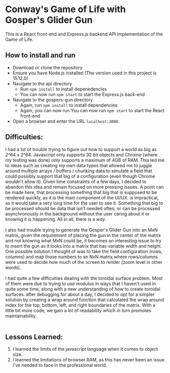# Conway's Game of Life with Gosper's Glider Gun
This is a React front-end and Express.js backend API implementation of the Game of Life.
## How to install and run
* Download or clone the repository
* Ensure you have Node.js installed (The version used in this project is 15.12.0)
* Navigate to the api directory
    * Run `npm install` to install depenedencies
    * You can now run `npm start` to start the Express.js back-end
* Navigate to the gospers-gun directory
    * Again, run `npm install` to install dependencies
    * Again, you can now run You can now run `npm start` to start the React front-end
* Open a browser and enter the URL `localhost:3000`.
## Difficulties:
I had a lot of trouble trying to figure out how to support a world as big as 2^64 x 2^64. Javascript only supports 32 bit objects and Chrome (where my testing was done) only supports a maximum of 4GB of RAM.
This led me to ideas such as creating my own data types that allowed me to juggle around multiple arrays / buffers / chunking data to simulate a field that could possibly support that big of a configuration (even though Chrome wouldn't allow it).
Given time constraints of a few days, I decided to abandon this idea and remain focused on more pressing issues. A point can be made here, that processing something that big that is supposed to be rendered quickly, as it is the main component of the UI/UX.
is impractical, as it would take a very long time for the user to see it. Something that big to be processed should be data that isn't needed often, or can be processed asynchronously in the background without the user caring about it or knowing it is happening.
All in all, there is a _way_.<br/><br/>
I also had trouble trying to generate the Gosper's Glider Gun into an MxN matrix, given the requirement of placing the gun in the center of the matrix and not knowing what MxN could be, it becomes an interesting issue to try to insert the gun as it looks into a matrix that has variable width and height.
One possible solution I thought of was to take the field configuration (rows, columns) and map those numbers to an NxN matrix where rows/columns were used to decide how much of the screen to render (zoom level in other words).<br/><br/>
I had quite a few difficulties dealing with the toroidal surface problem. Most of them were due to trying to use modulus in ways that I haven't used in quite some time, along with a new understanding of how to create toroidal surfaces. after debugging for about a day,
I decided to opt for a simpler solution by creating a wrap around function that calculated the wrap around index for the top, bottom, left, and right boundaries of the matrix. With a little bit more code, we gain a lot of readability which in turn promotes maintainability.<br/><br/>
## Lessons Learned:
1. I learned the limits of the javascript language when it comes to object size.
1. I learned the limitations of browser RAM, as this has never been an issue I've needed to face in the professional world.